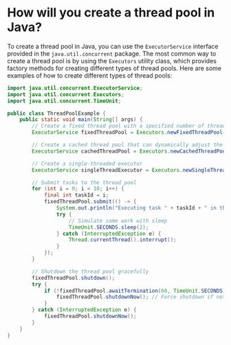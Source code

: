 # How will you create a thread pool in Java?
To create a thread pool in Java, you can use the `ExecutorService` interface provided in the `java.util.concurrent` package. The most common way to create a thread pool is by using the `Executors` utility class, which provides factory methods for creating different types of thread pools. Here are some examples of how to create different types of thread pools:
```java
import java.util.concurrent.ExecutorService;
import java.util.concurrent.Executors;
import java.util.concurrent.TimeUnit;

public class ThreadPoolExample {
    public static void main(String[] args) {
        // Create a fixed thread pool with a specified number of threads
        ExecutorService fixedThreadPool = Executors.newFixedThreadPool(5);

        // Create a cached thread pool that can dynamically adjust the number of threads
        ExecutorService cachedThreadPool = Executors.newCachedThreadPool();

        // Create a single-threaded executor
        ExecutorService singleThreadExecutor = Executors.newSingleThreadExecutor();

        // Submit tasks to the thread pool
        for (int i = 0; i < 10; i++) {
            final int taskId = i;
            fixedThreadPool.submit(() -> {
                System.out.println("Executing task " + taskId + " in thread " + Thread.currentThread().getName());
                try {
                    // Simulate some work with sleep
                    TimeUnit.SECONDS.sleep(2);
                } catch (InterruptedException e) {
                    Thread.currentThread().interrupt();
                }
            });
        }

        // Shutdown the thread pool gracefully
        fixedThreadPool.shutdown();
        try {
            if (!fixedThreadPool.awaitTermination(60, TimeUnit.SECONDS)) {
                fixedThreadPool.shutdownNow(); // Force shutdown if not terminated
            }
        } catch (InterruptedException e) {
            fixedThreadPool.shutdownNow();
        }
    }
}
```

